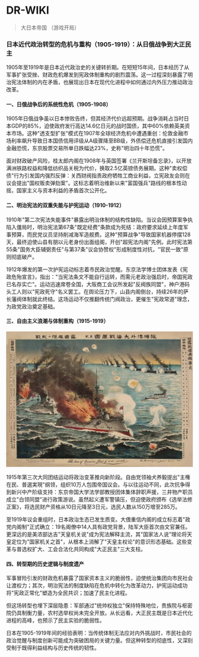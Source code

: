 # DR-WIKI
 >大日本帝国 （游戏开局） 
 ### 日本近代政治转型的危机与重构（1905-1919）：从日俄战争到大正民主

1905年至1919年是日本近代政治史的关键转折期。在短短15年间，日本经历了从军事扩张受挫、财政危机爆发到宪政体制重构的剧烈震荡。这一过程深刻暴露了明治宪法体制的内在矛盾，也展现出日本在现代化进程中如何通过内外压力推动政治改革。

#### 一、日俄战争后的系统性危机（1905-1908） 



1905年日俄战争虽以日本惨败告终，但其经济代价远超预期。战争消耗占当时日本GDP的85%，迫使政府发行高达14.6亿日元的战时国债，其中60%依赖英美资本市场。这种"透支型扩张"模式在1907年全球经济危机中遭遇重创：伦敦金融市场利率飙升导致日本国债信用评级从A级骤降至BB级，外债偿还危机直接引发国内金融恐慌，东京股票交易所单日跌幅达23%，史称"明治四十年恐慌"。



面对财政破产风险，桂太郎内阁在1908年与英国签署《兰开斯坦备忘录》，以开放满洲铁路权益和降低纺织品关税为代价，换取2.5亿英镑债务展期。这种"卖权偿债"行为引发国内强烈反弹：关西财阀指责政府牺牲工商业利益，立宪政友会则在议会提出"国权贩卖弹劾案"。这标志着明治维新以来"富国强兵"路线的根本性动摇，国家主义与资本利益的矛盾首次公开化。

#### 二、明治宪法的双重失能与护宪运动（1910-1912）



1910年"第二次宪法失能事件"暴露出明治体制的结构性缺陷。当议会因预算案争执陷入僵局时，明治宪法第67条"既定经费"条款成为死结：政府要求延续上年度军事预算，而民党议员坚持削减海军造舰费。这种"预算战争"导致国家机器停摆128天，最终迫使山县有朋以元老身份出面组阁，开创"超宪法内阁"先例。此时宪法第55条"国务大臣辅弼责任"与第37条"议会协赞权"形成制度性对抗，"官民一致"原则彻底破产。

1912年爆发的第一次护宪运动标志着市民政治觉醒。东京法学博士团体发表《宪政危殆宣言》，指出："当宪法条文不能自行运转，而需元老政治强启时，帝国宪政已名存实亡"。运动迅速席卷全国，大阪商工会议所发起"反阀族同盟"，神户港码头工人则以"宪政死守"名义罢工。在舆论压力下，山县内阁倒台，持续26年的萨长藩阀体制就此终结。这场运动不仅推翻传统门阀政治，更催生"宪政常道"理念，为政党政治奠定基础。

#### 三、自由主义浪潮与体制重构（1915-1919）

![alt text](image\image.png)

1915年第三次大同团结运动将政治变革推向新阶段。自由党领袖犬养毅提出"主権在民、普選実現"纲领，组织10万人包围帝国议会。与以往运动不同，此次抗争得到新兴中产阶级支持：东京帝国大学法学部教授团体集体辞职声援，三井物产职员成立"白领同盟"进行政策游说。虽然起义遭军警镇压，但迫使政府颁布《选举法修正案》，将选民财产资格从10日元降至3日元，选民人数从150万增至285万。

至1919年议会重组时，日本政治生态已发生质变。大偎重信内阁的成立标志着"政党内阁制"正式确立：19名阁僚中14人具有政党背景，陆军大臣首次由文官兼任。更深远的是美浓部达吉"天皇机关说"成为宪法解释主流，其"国家法人说"理论将天皇定位为"国家机关之首"，从根本上消解了"天皇主权论"的意识形态基础。这些变革与普选权扩大、工会合法化共同构成"大正民主"三大支柱。 

#### 四、转型期的历史逻辑与制度遗产
军事冒险引发的财政危机暴露了国家资本主义的脆弱性，迫使统治集团向市民社会让渡权力；其次，明治宪法的制度缺陷在危机中转化为改革动力，护宪运动成功将"宪政正常化"塑造为全民共识；加速了民主化进程。

但这场转型也埋下深层隐患：军部通过"统帅权独立"保持特殊地位，贵族院与枢密院仍具制衡力量，农村选举权尚未完全开放。从长远看，大正民主既是日本近代化进程的高峰，也预示了民主实验的脆弱性。

日本在1905-1919年间的经验表明：当传统体制无法应对内外挑战时，市民社会的政治觉醒与制度创新可能成为突破困局的关键力量。但这种转型的彻底性，又深刻受制于既得利益结构与历史传统的韧性。